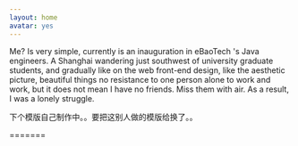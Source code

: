 ```yaml
---
layout: home
avatar: yes
---
```


Me? Is very simple, currently is an inauguration in eBaoTech 's Java engineers. A Shanghai wandering just southwest of university graduate students, and gradually like on the web front-end design, like the aesthetic picture, beautiful things no resistance to one person alone to work and work, but it does not mean I have no friends. Miss them with air. As a result, I was a lonely struggle.


下个模版自己制作中。。要把这别人做的模版给换了。。

=======
>>>>>>> 
